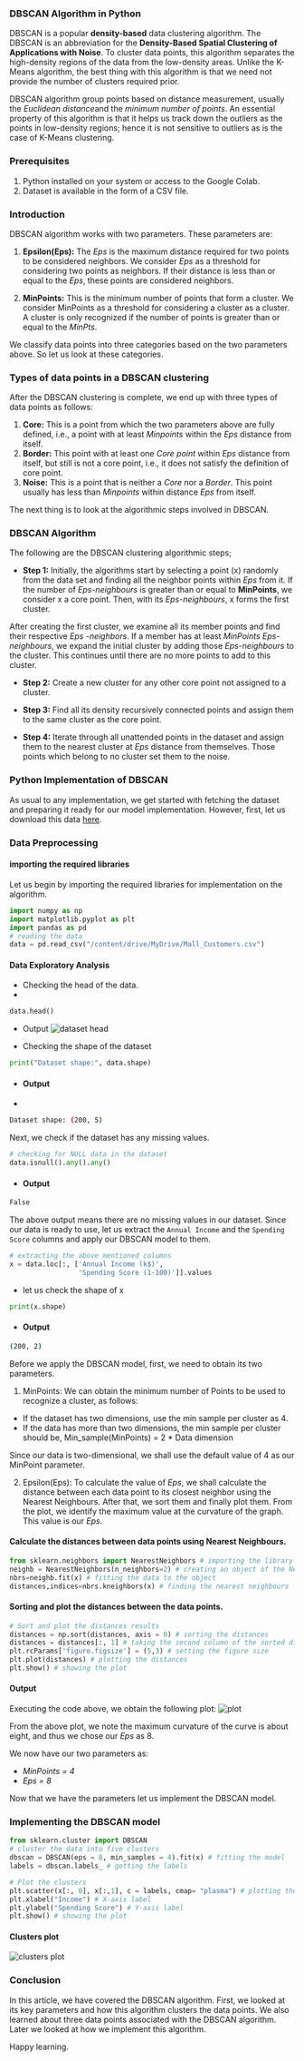 ### DBSCAN Algorithm in Python
DBSCAN is a popular **density-based** data clustering algorithm. The DBSCAN is an abbreviation for the **Density-Based Spatial Clustering of Applications with Noise**. To cluster data points, this algorithm separates the high-density regions of the data from the low-density areas. Unlike the K-Means algorithm, the best thing with this algorithm is that we need not provide the number of clusters required prior. 

DBSCAN algorithm group points based on distance measurement, usually the *Euclidean distance*and the *minimum number of points*. An essential property of this algorithm is that it helps us track down the outliers as the points in low-density regions; hence it is not sensitive to outliers as is the case of K-Means clustering.

### Prerequisites
1. Python installed on your system or access to the Google Colab.
2. Dataset is available in the form of a CSV file.

### Introduction
DBSCAN algorithm works with two parameters. These parameters are:

 1. **Epsilon(Eps):** The *Eps* is the maximum distance required for two points to be considered neighbors. We consider *Eps* as a threshold for considering two points as neighbors. If their distance is less than or equal to the *Eps*, these points are considered neighbors. 
 
2. **MinPoints:** This is the minimum number of points that form a cluster. We consider MinPoints as a threshold for considering a cluster as a cluster. A cluster is only recognized if the number of points is greater than or equal to the *MinPts*.
   
We classify data points into three categories based on the two parameters above. So let us look at these categories.

### Types of data points in a DBSCAN clustering
After the DBSCAN clustering is complete, we end up with three types of data points as follows:
1. **Core:** This is a point from which the two parameters above are fully defined, i.e., a point with at least *Minpoints* within the *Eps* distance from itself.
2. **Border:** This point with at least one *Core point* within *Eps* distance from itself, but still is not a core point, i.e., it does not satisfy the definition of core point.
3. **Noise:** This is a point that is neither a *Core* nor a *Border*. This point usually has less than *Minpoints* within distance *Eps* from itself.

The next thing is to look at the algorithmic steps involved in DBSCAN.

### DBSCAN Algorithm 
The following are the DBSCAN clustering algorithmic steps;

- **Step 1:** Initially, the algorithms start by selecting a point (x) randomly from the data set and finding all the neighbor points within *Eps* from it. If the number of *Eps-neighbours* is greater than or equal to **MinPoints**, we consider x a core point. Then, with its *Eps-neighbours*, x forms the first cluster. 

After creating the first cluster, we examine all its member points and find their respective *Eps -neighbors*. If a member has at least *MinPoints* *Eps-neighbours*, we expand the initial cluster by adding those *Eps-neighbours* to the cluster. This continues until there are no more points to add to this cluster.
  
- **Step 2:** Create a new cluster for any other core point not assigned to a cluster.
  
- **Step 3:** Find all its density recursively connected points and assign them to the same cluster as the core point.
  
- **Step 4:** Iterate through all unattended points in the dataset and assign them to the nearest cluster at *Eps* distance from themselves. Those points which belong to no cluster set them to the noise.

### Python Implementation of DBSCAN
As usual to any implementation, we get started with fetching the dataset and preparing it ready for our model implementation. However, first, let us download this data  [here](https://github.com/Daniel695/datasets/blob/main/Mall_Customers.csv).

### Data Preprocessing
#### importing the required libraries
Let us begin by importing the required libraries for implementation on the algorithm.

```python
import numpy as np
import matplotlib.pyplot as plt
import pandas as pd
# reading the data
data = pd.read_csv("/content/drive/MyDrive/Mall_Customers.csv")
```

#### Data Exploratory Analysis 

- Checking the head of the data.
- 
```python
data.head()
```

- Output
![dataset head](/engineering-education/dbscan-clustering-in-python/data-head.png)

-  Checking the shape of the dataset

```python
print("Dataset shape:", data.shape)
```

- #### Output
- 
```bash
Dataset shape: (200, 5)
```

Next, we check if the dataset has any missing values.

```python
# checking for NULL data in the dataset
data.isnull().any().any()
```

- #### Output

```bash
False
```

The above output means there are no missing values in our dataset. Since our data is ready to use, let us extract the `Annual Income` and the `Spending Score` columns and apply our DBSCAN model to them.

```python
# extracting the above mentioned columns
x = data.loc[:, ['Annual Income (k$)',
                 'Spending Score (1-100)']].values

```

- let us check the shape of x
  
```python
print(x.shape)
```

- #### Output

```bash
(200, 2)
```

Before we apply the DBSCAN model, first, we need to obtain its two parameters.

1. MinPoints:  We can obtain the  minimum number of Points to be used to recognize a cluster, as follows:
- If the dataset has two dimensions, use the min sample per cluster as 4.
- If the data has more than two dimensions, the min sample per cluster should be,
 Min_sample(MinPoints) = 2 * Data dimension
 
Since our data is two-dimensional, we shall use the default value of 4 as our MinPoint parameter. 

2. Epsilon(Eps): To calculate the value of *Eps*, we shall calculate the distance between each data point to its closest neighbor using the Nearest Neighbours. After that, we sort them and finally plot them. From the plot, we identify the maximum value at the curvature of the graph. This value is our *Eps*.

#### Calculate the distances between data points using Nearest Neighbours.

```python
from sklearn.neighbors import NearestNeighbors # importing the library
neighb = NearestNeighbors(n_neighbors=2) # creating an object of the NearestNeighbors class
nbrs=neighb.fit(x) # fitting the data to the object
distances,indices=nbrs.kneighbors(x) # finding the nearest neighbours
```

#### Sorting and plot the distances between the data points.

```python
# Sort and plot the distances results
distances = np.sort(distances, axis = 0) # sorting the distances
distances = distances[:, 1] # taking the second column of the sorted distances
plt.rcParams['figure.figsize'] = (5,3) # setting the figure size
plt.plot(distances) # plotting the distances
plt.show() # showing the plot
```

#### Output
Executing the code above, we obtain the following plot:
![plot](/engineering-education/dbscan-clustering-in-python/distances-plot.png)

From the above plot, we note the maximum curvature of the curve is about eight, and thus we chose our *Eps* as 8.

We now have our two parameters as:
- *MinPoints = 4*
- *Eps = 8*
  
Now that we have the parameters let us implement the DBSCAN model.

 ### Implementing the DBSCAN model

```python
from sklearn.cluster import DBSCAN
# cluster the data into five clusters
dbscan = DBSCAN(eps = 8, min_samples = 4).fit(x) # fitting the model
labels = dbscan.labels_ # getting the labels
```

```python
# Plot the clusters
plt.scatter(x[:, 0], x[:,1], c = labels, cmap= "plasma") # plotting the clusters
plt.xlabel("Income") # X-axis label
plt.ylabel("Spending Score") # Y-axis label
plt.show() # showing the plot
```

#### Clusters plot
![clusters plot](/engineering-education/dbscan-clustering-in-python/clusters-plot.png)

### Conclusion
In this article, we have covered the DBSCAN algorithm. First, we looked at its key parameters and how this algorithm clusters the data points. We also learned about three data points associated with the DBSCAN algorithm. Later we looked at how we implement this algorithm. 

Happy learning.
